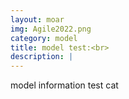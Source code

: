 ```yaml
---
layout: moar
img: Agile2022.png
category: model
title: model test:<br>
description: |
---
```

model information test cat